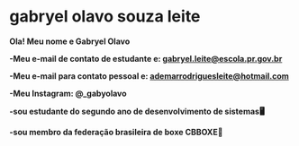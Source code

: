 # gabryel olavo souza leite

**Ola! Meu nome e Gabryel Olavo**

 **-Meu e-mail de contato de estudante e: gabryel.leite@escola.pr.gov.br**
 
 **-Meu e-mail para contato pessoal e: ademarrodriguesleite@hotmail.com**
 
 **-Meu Instagram: @_gabyolavo**
 
 **-sou estudante do segundo ano de desenvolvimento de sistemas🖥**
 
 **-sou membro da federação brasileira de boxe CBBOXE🥊**
